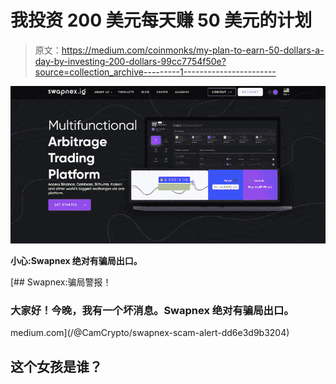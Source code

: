 # 我投资 200 美元每天赚 50 美元的计划

> 原文：<https://medium.com/coinmonks/my-plan-to-earn-50-dollars-a-day-by-investing-200-dollars-99cc7754f50e?source=collection_archive---------1----------------------->

![](img/9d68068fc549fa9f93cc7db0f89fe2c9.png)

**小心:Swapnex 绝对有骗局出口。**

[](/@CamCrypto/swapnex-scam-alert-dd6e3d9b3204) [## Swapnex:骗局警报！

### 大家好！今晚，我有一个坏消息。Swapnex 绝对有骗局出口。

medium.com](/@CamCrypto/swapnex-scam-alert-dd6e3d9b3204) 

## 这个女孩是谁？